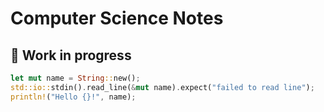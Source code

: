 # Computer Science Notes


## 🚧 Work in progress


```rust
let mut name = String::new();
std::io::stdin().read_line(&mut name).expect("failed to read line");
println!("Hello {}!", name);
```